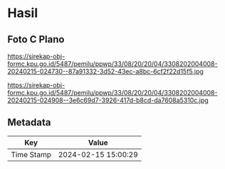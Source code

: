 # Hasil

## Foto C Plano

https://sirekap-obj-formc.kpu.go.id/5487/pemilu/ppwp/33/08/20/20/04/3308202004008-20240215-024730--87a91332-3d52-43ec-a8bc-6cf2f22d15f5.jpg

https://sirekap-obj-formc.kpu.go.id/5487/pemilu/ppwp/33/08/20/20/04/3308202004008-20240215-024908--3e6c69d7-3926-417d-b8cd-da7608a5310c.jpg


## Metadata

| Key        | Value               |
| ---------- | ------------------- |
| Time Stamp | 2024-02-15 15:00:29 |



